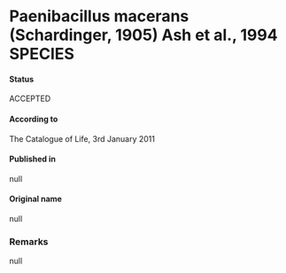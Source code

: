 # Paenibacillus macerans (Schardinger, 1905) Ash et al., 1994 SPECIES

#### Status
ACCEPTED

#### According to
The Catalogue of Life, 3rd January 2011

#### Published in
null

#### Original name
null

### Remarks
null